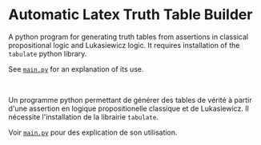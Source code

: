 # Automatic Latex Truth Table Builder

A python program for generating truth tables from assertions in classical propositional logic and Lukasiewicz logic.
It requires installation of the `tabulate` python library.

See [`main.py`](main.py) for an explanation of its use.

</br>

Un programme python permettant de générer des tables de vérité à partir d'une assertion en logique propositionelle classique et de Lukasiewicz.
Il nécessite l'installation de la librairie `tabulate`.

Voir [`main.py`](main.py) pour des explication de son utilisation.
